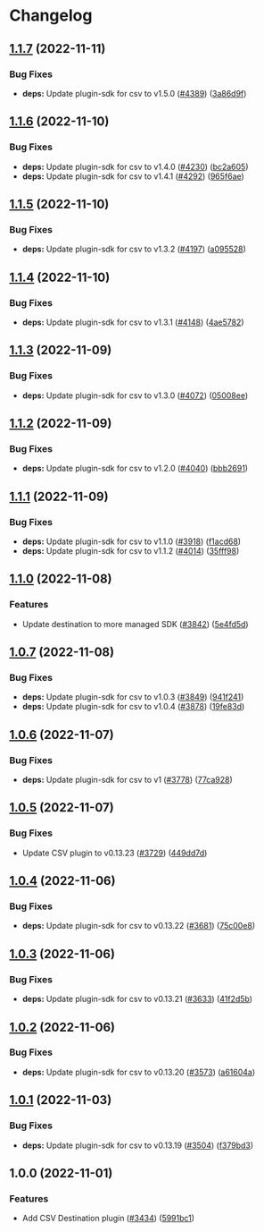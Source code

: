 # Changelog

## [1.1.7](https://github.com/cloudquery/cloudquery/compare/plugins-destination-csv-v1.1.6...plugins-destination-csv-v1.1.7) (2022-11-11)


### Bug Fixes

* **deps:** Update plugin-sdk for csv to v1.5.0 ([#4389](https://github.com/cloudquery/cloudquery/issues/4389)) ([3a86d9f](https://github.com/cloudquery/cloudquery/commit/3a86d9f2c4b69f59ccf4da0996d033d2b3aca12c))

## [1.1.6](https://github.com/cloudquery/cloudquery/compare/plugins-destination-csv-v1.1.5...plugins-destination-csv-v1.1.6) (2022-11-10)


### Bug Fixes

* **deps:** Update plugin-sdk for csv to v1.4.0 ([#4230](https://github.com/cloudquery/cloudquery/issues/4230)) ([bc2a605](https://github.com/cloudquery/cloudquery/commit/bc2a605449fd1070b5bc31434f048c901b75b40f))
* **deps:** Update plugin-sdk for csv to v1.4.1 ([#4292](https://github.com/cloudquery/cloudquery/issues/4292)) ([965f6ae](https://github.com/cloudquery/cloudquery/commit/965f6ae5a74a576a0b3ab72425ffab8c189f957b))

## [1.1.5](https://github.com/cloudquery/cloudquery/compare/plugins-destination-csv-v1.1.4...plugins-destination-csv-v1.1.5) (2022-11-10)


### Bug Fixes

* **deps:** Update plugin-sdk for csv to v1.3.2 ([#4197](https://github.com/cloudquery/cloudquery/issues/4197)) ([a095528](https://github.com/cloudquery/cloudquery/commit/a0955286678a837d9e58902dd379f96a79f9783b))

## [1.1.4](https://github.com/cloudquery/cloudquery/compare/plugins-destination-csv-v1.1.3...plugins-destination-csv-v1.1.4) (2022-11-10)


### Bug Fixes

* **deps:** Update plugin-sdk for csv to v1.3.1 ([#4148](https://github.com/cloudquery/cloudquery/issues/4148)) ([4ae5782](https://github.com/cloudquery/cloudquery/commit/4ae578241404c0432eb5f4dbe3dc404f01653bfe))

## [1.1.3](https://github.com/cloudquery/cloudquery/compare/plugins-destination-csv-v1.1.2...plugins-destination-csv-v1.1.3) (2022-11-09)


### Bug Fixes

* **deps:** Update plugin-sdk for csv to v1.3.0 ([#4072](https://github.com/cloudquery/cloudquery/issues/4072)) ([05008ee](https://github.com/cloudquery/cloudquery/commit/05008eef9f398379ea2bf2f0ced4fa20df3c887a))

## [1.1.2](https://github.com/cloudquery/cloudquery/compare/plugins-destination-csv-v1.1.1...plugins-destination-csv-v1.1.2) (2022-11-09)


### Bug Fixes

* **deps:** Update plugin-sdk for csv to v1.2.0 ([#4040](https://github.com/cloudquery/cloudquery/issues/4040)) ([bbb2691](https://github.com/cloudquery/cloudquery/commit/bbb2691c3e89d1ee2af91d978c4117952f12c68a))

## [1.1.1](https://github.com/cloudquery/cloudquery/compare/plugins-destination-csv-v1.1.0...plugins-destination-csv-v1.1.1) (2022-11-09)


### Bug Fixes

* **deps:** Update plugin-sdk for csv to v1.1.0 ([#3918](https://github.com/cloudquery/cloudquery/issues/3918)) ([f1acd68](https://github.com/cloudquery/cloudquery/commit/f1acd688fcd90011cc9be1be2285e3fe9369e341))
* **deps:** Update plugin-sdk for csv to v1.1.2 ([#4014](https://github.com/cloudquery/cloudquery/issues/4014)) ([35fff98](https://github.com/cloudquery/cloudquery/commit/35fff98bc0b14240316ebdda108cc2d1e555f24c))

## [1.1.0](https://github.com/cloudquery/cloudquery/compare/plugins-destination-csv-v1.0.7...plugins-destination-csv-v1.1.0) (2022-11-08)


### Features

* Update destination to more managed SDK ([#3842](https://github.com/cloudquery/cloudquery/issues/3842)) ([5e4fd5d](https://github.com/cloudquery/cloudquery/commit/5e4fd5dd4fe3e778e5e98719d16f9e5db85d37bc))

## [1.0.7](https://github.com/cloudquery/cloudquery/compare/plugins-destination-csv-v1.0.6...plugins-destination-csv-v1.0.7) (2022-11-08)


### Bug Fixes

* **deps:** Update plugin-sdk for csv to v1.0.3 ([#3849](https://github.com/cloudquery/cloudquery/issues/3849)) ([941f241](https://github.com/cloudquery/cloudquery/commit/941f2416c193ece3f09ef9d3bbf33ab7dfb368cd))
* **deps:** Update plugin-sdk for csv to v1.0.4 ([#3878](https://github.com/cloudquery/cloudquery/issues/3878)) ([19fe83d](https://github.com/cloudquery/cloudquery/commit/19fe83db7895969acbc9054dcb569d16ddbc26c0))

## [1.0.6](https://github.com/cloudquery/cloudquery/compare/plugins-destination-csv-v1.0.5...plugins-destination-csv-v1.0.6) (2022-11-07)


### Bug Fixes

* **deps:** Update plugin-sdk for csv to v1 ([#3778](https://github.com/cloudquery/cloudquery/issues/3778)) ([77ca928](https://github.com/cloudquery/cloudquery/commit/77ca928aed2f65a3cdefda195e994d1321c37a38))

## [1.0.5](https://github.com/cloudquery/cloudquery/compare/plugins-destination-csv-v1.0.4...plugins-destination-csv-v1.0.5) (2022-11-07)


### Bug Fixes

* Update CSV plugin to v0.13.23 ([#3729](https://github.com/cloudquery/cloudquery/issues/3729)) ([449dd7d](https://github.com/cloudquery/cloudquery/commit/449dd7de4f46aae559834e393d119868cec5f771))

## [1.0.4](https://github.com/cloudquery/cloudquery/compare/plugins-destination-csv-v1.0.3...plugins-destination-csv-v1.0.4) (2022-11-06)


### Bug Fixes

* **deps:** Update plugin-sdk for csv to v0.13.22 ([#3681](https://github.com/cloudquery/cloudquery/issues/3681)) ([75c00e8](https://github.com/cloudquery/cloudquery/commit/75c00e8a76b927fad88cc2bed7a29a4c74faa168))

## [1.0.3](https://github.com/cloudquery/cloudquery/compare/plugins-destination-csv-v1.0.2...plugins-destination-csv-v1.0.3) (2022-11-06)


### Bug Fixes

* **deps:** Update plugin-sdk for csv to v0.13.21 ([#3633](https://github.com/cloudquery/cloudquery/issues/3633)) ([41f2d5b](https://github.com/cloudquery/cloudquery/commit/41f2d5bd9de7f4af249156e7798a03afe081f49f))

## [1.0.2](https://github.com/cloudquery/cloudquery/compare/plugins-destination-csv-v1.0.1...plugins-destination-csv-v1.0.2) (2022-11-06)


### Bug Fixes

* **deps:** Update plugin-sdk for csv to v0.13.20 ([#3573](https://github.com/cloudquery/cloudquery/issues/3573)) ([a61604a](https://github.com/cloudquery/cloudquery/commit/a61604ab650d4f28acb1824bad847fbd2771e0c5))

## [1.0.1](https://github.com/cloudquery/cloudquery/compare/plugins-destination-csv-v1.0.0...plugins-destination-csv-v1.0.1) (2022-11-03)


### Bug Fixes

* **deps:** Update plugin-sdk for csv to v0.13.19 ([#3504](https://github.com/cloudquery/cloudquery/issues/3504)) ([f379bd3](https://github.com/cloudquery/cloudquery/commit/f379bd3d6fc13a05599b4f95494749458ac19587))

## 1.0.0 (2022-11-01)


### Features

* Add CSV Destination plugin ([#3434](https://github.com/cloudquery/cloudquery/issues/3434)) ([5991bc1](https://github.com/cloudquery/cloudquery/commit/5991bc1a54f1d5167e0cced229ef216ed8678569))
